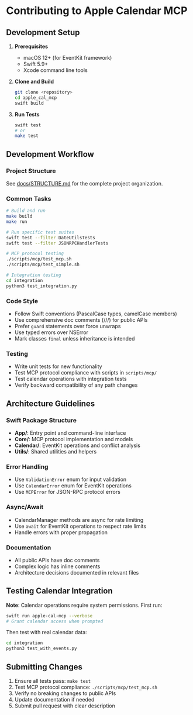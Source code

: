 # Contributing to Apple Calendar MCP

## Development Setup

1. **Prerequisites**
   - macOS 12+ (for EventKit framework)
   - Swift 5.9+ 
   - Xcode command line tools

2. **Clone and Build**
   ```bash
   git clone <repository>
   cd apple_cal_mcp
   swift build
   ```

3. **Run Tests**
   ```bash
   swift test
   # or
   make test
   ```

## Development Workflow

### Project Structure
See [docs/STRUCTURE.md](docs/STRUCTURE.md) for the complete project organization.

### Common Tasks
```bash
# Build and run
make build
make run

# Run specific test suites
swift test --filter DateUtilsTests
swift test --filter JSONRPCHandlerTests

# MCP protocol testing
./scripts/mcp/test_mcp.sh
./scripts/mcp/test_simple.sh

# Integration testing  
cd integration
python3 test_integration.py
```

### Code Style
- Follow Swift conventions (PascalCase types, camelCase members)
- Use comprehensive doc comments (///) for public APIs
- Prefer `guard` statements over force unwraps
- Use typed errors over NSError
- Mark classes `final` unless inheritance is intended

### Testing
- Write unit tests for new functionality
- Test MCP protocol compliance with scripts in `scripts/mcp/`
- Test calendar operations with integration tests
- Verify backward compatibility of any path changes

## Architecture Guidelines

### Swift Package Structure
- **App/**: Entry point and command-line interface
- **Core/**: MCP protocol implementation and models
- **Calendar/**: EventKit operations and conflict analysis
- **Utils/**: Shared utilities and helpers

### Error Handling
- Use `ValidationError` enum for input validation
- Use `CalendarError` enum for EventKit operations  
- Use `MCPError` for JSON-RPC protocol errors

### Async/Await
- CalendarManager methods are async for rate limiting
- Use `await` for EventKit operations to respect rate limits
- Handle errors with proper propagation

### Documentation
- All public APIs have doc comments
- Complex logic has inline comments
- Architecture decisions documented in relevant files

## Testing Calendar Integration

**Note**: Calendar operations require system permissions. First run:
```bash
swift run apple-cal-mcp --verbose
# Grant calendar access when prompted
```

Then test with real calendar data:
```bash
cd integration
python3 test_with_events.py
```

## Submitting Changes

1. Ensure all tests pass: `make test`
2. Test MCP protocol compliance: `./scripts/mcp/test_mcp.sh`
3. Verify no breaking changes to public APIs
4. Update documentation if needed
5. Submit pull request with clear description